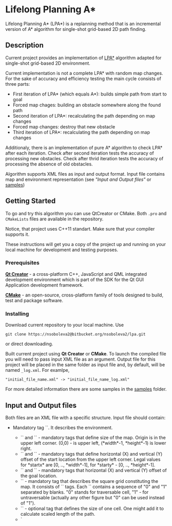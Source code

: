 # Lifelong Planning A*
Lifelong Planning A\* (LPA\*) is a replanning method that is an incremental version of A\* algorithm for single-shot grid-based 2D path finding. 

## Description
Current project provides an implementation of [LPA\*](https://www.cs.cmu.edu/~maxim/files/aij04.pdf) algorithm adapted for single-shot grid-based 2D environment. 

Current implementation is not a complete LPA\* with random map changes. For the sake of accuracy and efficiency testing the main cycle consists of three parts: 
- First iteration of LPA\* (which equals A\*): builds simple path from start to goal
- Forced map chages: building an obstacle somewhere along the found path
- Second iteration of LPA\*: recalculating the path depending on map changes
- Forced map changes: destroy that new obstacle
- Third iteration of LPA\*: recalculating the path depending on map changes

Additionaly, there is an implementation of pure A* algorithm to check LPA* after each iteration. Check after second iteration tests the accuracy of processing new obstacles. Check after thrid iteration tests the accuracy of processing the absence of old obstacles.

Algorithm supports XML files as input and output format. Input file contains map and environment representation (see *"Input and Output files"* or [samples](https://bitbucket.org/nsoboleva2/lpa/src/a93edc8bc172aa99c04d880e6374d1278c809d3e/maps/?at=master))

## Getting Started 

To go and try this algorithm you can use QtCreator or CMake. 
Both `.pro` and `CMakeLists` files are available in the repository.

Notice, that project uses C++11 standart. Make sure that your compiler supports it.

These instructions will get you a copy of the project up and running on your local machine for development and testing purposes.

### Prerequisites

**[Qt Creator](https://info.qt.io/download-qt-for-device-creation?hsCtaTracking=c80600ba-f2ea-45ed-97ef-6949c1c4c236%7C643bd8f4-2c59-4c4c-ba1a-4aaa05b51086)** -  a cross-platform C++, JavaScript and QML integrated development environment which is part of the SDK for the Qt GUI Application development framework. 

**[CMake](https://cmake.org/)** - an open-source, cross-platform family of tools designed to build, test and package software.

### Installing

Download current repository to your local machine. Use
```
git clone https://nsoboleva2@bitbucket.org/nsoboleva2/lpa.git
```
or direct downloading.

Built current project using **Qt Creator** or **CMake**. To launch the compiled file you will need to pass input XML file as an argument. Output file for this project will be placed in the same folder as input file and, by default, will be named `_log.xml`. For examlpe, 
```
"initial_file_name.xml" -> "initial_file_name_log.xml"
```
For more detailed information there are some samples in the [samples](https://bitbucket.org/nsoboleva2/lpa/src/a93edc8bc172aa99c04d880e6374d1278c809d3e/maps/?at=master) folder.

## Input and Output files

Both files are an XML file with a specific structure. 
Input file should contain:
<ul>
<li>Mandatory tag `<map>`. It describes the environment.</li>
  <ul>
  <li> `<height>` and `<width>` - mandatory tags that define size of the map. Origin is in the upper left corner. (0,0) - is upper left, (*width*-1, *height*-1) is lower right.</li>
  <li> `<startx>` and `<starty>` - mandatory tags that define horizontal (X) and vertical (Y) offset of the start location from the upper left corner. Legal values for *startx* are [0, .., *width*-1], for *starty* - [0, .., *height*-1].</li>
  <li> `<finishx>` and `<finishy>` - mandatory tags that horizontal (X) and vertical (Y) offset of the goal location.</li>
  <li> `<grid>` - mandatory tag that describes the square grid constituting the map. It consists of `<row>` tags. Each `<row>` contains a sequence of "0" and "1" separated by blanks. "0" stands for traversable cell, "1" - for untraversable (actually any other figure but "0" can be used instead of "1").</li>
  <li> `<cellsize>` - optional tag that defines the size of one cell. One might add it to calculate scaled length of the path.</li>
  <li> `<title>`, `<URL>`, `<coordinates>`, etc - optional tags containing additional information on the map.</li>
  </ul>
<li> Mandatory tag `<algorithm>`. It describes the parameters of the algorithm.</li>
  <ul>
  <li> `<metrictype>` - defines the type of metric for heuristic function. Possible values - "euclidean", "diagonal", "manhattan", "chebyshev". Default value is "euclidean".</li>
  <li>`<hweight>` - defines the weight of heuristic function. Default value is "1".</li>
  <li> `<breakingties>` - used only by A\* and defines the priority in OPEN list when nodes have the equal F-values. Possible values - "g-min", "g-max". Default value is "g-max".</li>
  <li> `<allowdiagonal>` - boolean tag that defines the possibility to make diagonal moves. Setting it to "false" restricts agent to make cardinal (horizonal, vertical) moves only. Default value is "true".</li>
  <li> `<cutcorners>` - boolean tag that defines the possibilty to make diagonal moves when one adjacent cell is untraversable. The tag is ignored if diagonal moves are not allowed. Default value is "false".</li>
  <li> `<allowsqueeze>` - boolean tag that defines the possibility to make diagonal moves when both adjacent cells are untraversable. The tag is ignored if cutting corners is not allowed. Default value is "false".</li>
  </ul>
<li> Optional tag `<options>`. Options that are not related to search.</li>
  <ul>
  <li> `<loglevel>` - defines the level of detalization of log-file. Default value is "1". Possible values:</li>
    <ul>
    <li> "0" or "none" - log-file is not created.</li>
    <li> "0.5" or "tiny" - All the input data is copied to the log-file plus short `<summary>` is appended. `<summary>` contains info of the path length, number of steps, elapsed time, etc.</li>
    <li> "1" or "short" - *0.5*-log plus `<path>` is appended. It looks like `<grid>` but cells forming the path are marked by "\*" instead of "0". The following tags are also appended: `<hplevel>` and `<lplevel>`. `<lplevel>` is the sequence of coordinates of cells forming the path. `<hplevel>` is the sequence of sections forming the path.</li>
    </ul>
  <li> `<logpath>` - defines the directory where the log-file should be written. If not specified directory of the input file is used. </li>
  <li> `<logname>` - defines the name of log-file. If not specified the name of the log file is: "input file name"+"_log"+input file extension.</li>
  </ul>
</ul>
The main tag in Output file, which containes path length, memory and time:  
```xml
<summary numberofsteps="107" nodescreated="127" length="15.414213" length_scaled="41.618375587463383" time="0.000512" astar_length="15.414213" astar_correct="1"/>
```
* _numberofsteps_ stands for the number of iterations (number of expanded vertices)
* _nodescreated_  stands for the number of nodes that were examined in general (= memory)
* _length_ stands for length of the final path
* _length_scaled_ stands for actual length counting the size of cell in map
* _time_ stands for elapsed time
* _astar_length_ and _astar_correct_ stand for checking the algorithm with A\*. _astar_correct_ equals 1, if _astar_length_ equals to _length_, and 0 otherwise.